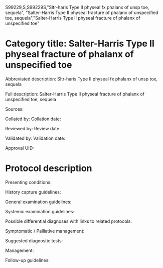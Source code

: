 S99229,S,S99229S,"Sltr-haris Type II physeal fx phalanx of unsp toe, sequela", "Salter-Harris Type II physeal fracture of phalanx of unspecified toe, sequela","Salter-Harris Type II physeal fracture of phalanx of unspecified toe"
# Category title: Salter-Harris Type II physeal fracture of phalanx of unspecified toe

Abbreviated description: Sltr-haris Type II physeal fx phalanx of unsp toe, sequela

Full description: Salter-Harris Type II physeal fracture of phalanx of unspecified toe, sequela

Sources:

Collated by:
Collation date:

Reviewed by:
Review date:

Validated by:
Validation date:

Approval UID:

# Protocol description

Presenting conditions:

History capture guidelines:

General examination guidelines:

Systemic examination guidelines:

Possible differential diagnoses with links to related protocols:

Symptomatic / Palliative management:

Suggested diagnostic tests:

Management:

Follow-up guidelines:

